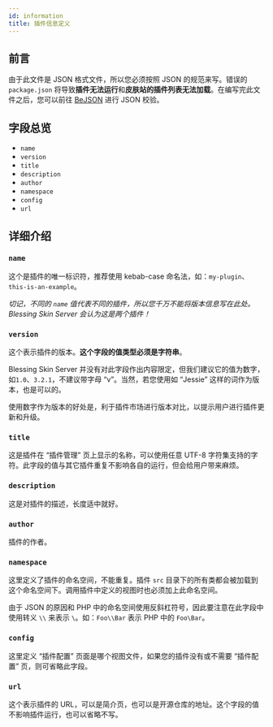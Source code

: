 ```yaml
---
id: information
title: 插件信息定义
---
```


## 前言

由于此文件是 JSON 格式文件，所以您必须按照 JSON 的规范来写。错误的 `package.json` 将导致**插件无法运行**和**皮肤站的插件列表无法加载**。在编写完此文件之后，您可以前往 [BeJSON](http://www.bejson.com/) 进行 JSON 校验。

## 字段总览

- `name`
- `version`
- `title`
- `description`
- `author`
- `namespace`
- `config`
- `url`

## 详细介绍

### `name`

这个是插件的唯一标识符，推荐使用 kebab-case 命名法，如：`my-plugin`、`this-is-an-example`。

*切记，不同的 `name` 值代表不同的插件，所以您千万不能将版本信息写在此处。Blessing Skin Server 会认为这是两个插件！*

### `version`

这个表示插件的版本。**这个字段的值类型必须是字符串**。

Blessing Skin Server 并没有对此字段作出内容限定，但我们建议它的值为数字，如`1.0`、`3.2.1`，不建议带字母 “v”。当然，若您使用如 “Jessie” 这样的词作为版本，也是可以的。

使用数字作为版本的好处是，利于插件市场进行版本对比，以提示用户进行插件更新和升级。

### `title`

这是插件在 “插件管理” 页上显示的名称，可以使用任意 UTF-8 字符集支持的字符。此字段的值与其它插件重复不影响各自的运行，但会给用户带来麻烦。

### `description`

这是对插件的描述，长度适中就好。

### `author`

插件的作者。

### `namespace`

这里定义了插件的命名空间，不能重复。插件 `src` 目录下的所有类都会被加载到这个命名空间下。调用插件中定义的视图时也必须加上此命名空间。

由于 JSON 的原因和 PHP 中的命名空间使用反斜杠符号，因此要注意在此字段中使用转义 `\\` 来表示 `\`。如：`Foo\\Bar` 表示 PHP 中的 `Foo\Bar`。

### `config`

这里定义 “插件配置” 页面是哪个视图文件，如果您的插件没有或不需要 “插件配置” 页，则可省略此字段。

### `url`

这个表示插件的 URL，可以是简介页，也可以是开源仓库的地址。这个字段的值不影响插件运行，也可以省略不写。
